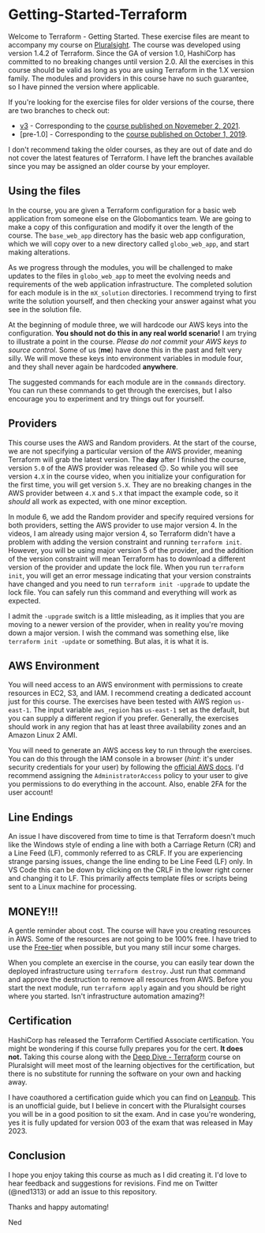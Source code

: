 # Getting-Started-Terraform

Welcome to Terraform - Getting Started.  These exercise files are meant to accompany my course on [Pluralsight](http://www.pluralsight.com/courses/terraform-getting-started-2023).  The course was developed using version 1.4.2 of Terraform. Since the GA of version 1.0, HashiCorp has committed to no breaking changes until version 2.0. All the exercises in this course should be valid as long as you are using Terraform in the 1.X version family. The modules and providers in this course have no such guarantee, so I have pinned the version where applicable.

If you're looking for the exercise files for older versions of the course, there are two branches to check out:

* [v3](https://github.com/ned1313/Getting-Started-Terraform/tree/v3) - Corresponding to the [course published on Novemeber 2, 2021](https://app.pluralsight.com/library/courses/terraform-getting-started-2021/table-of-contents).
* [pre-1.0] - Corresponding to the [course published on October 1, 2019](https://app.pluralsight.com/library/courses/getting-started-terraform/table-of-contents).

I don't recommend taking the older courses, as they are out of date and do not cover the latest features of Terraform.  I have left the branches available since you may be assigned an older course by your employer.

## Using the files

In the course, you are given a Terraform configuration for a basic web application from someone else on the Globomantics team. We are going to make a copy of this configuration and modify it over the length of the course. The `base_web_app` directory has the basic web app configuration, which we will copy over to a new directory called `globo_web_app`, and start making alterations.

As we progress through the modules, you will be challenged to make updates to the files in `globo_web_app` to meet the evolving needs and requirements of the web application infrastructure. The completed solution for each module is in the `mX_solution` directories. I recommend trying to first write the solution yourself, and then checking your answer against what you see in the solution file.

At the beginning of module three, we will hardcode our AWS keys into the configuration. **You should not do this in any real world scenario!** I am trying to illustrate a point in the course. *Please do not commit your AWS keys to source control*. Some of us (**me**) have done this in the past and felt very silly. We will move these keys into environment variables in module four, and they shall never again be hardcoded **anywhere**.

The suggested commands for each module are in the `commands` directory. You can run these commands to get through the exercises, but I also encourage you to experiment and try things out for yourself.

## Providers

This course uses the AWS and Random providers. At the start of the course, we are not specifying a particular version of the AWS provider, meaning Terraform will grab the latest version. The **day** after I finished the course, version `5.0` of the AWS provider was released 😔. So while you will see version `4.X` in the course video, when you initialize your configuration for the first time, you will get version `5.X`. They are no breaking changes in the AWS provider between `4.X` and `5.X` that impact the example code, so it *should* all work as expected, with one minor exception.

In module 6, we add the Random provider and specify required versions for both providers, setting the AWS provider to use major version 4. In the videos, I am already using major version 4, so Terraform didn't have a problem with adding the version constraint and running `terraform init`. However, you will be using major version 5 of the provider, and the addition of the version constraint will mean Terraform has to download a different version of the provider and update the lock file. When you run `terraform init`, you will get an error message indicating that your version constraints have changed and you need to run `terraform init -upgrade` to update the lock file. You can safely run this command and everything will work as expected.

I admit the `-upgrade` switch is a little misleading, as it implies that you are moving to a newer version of the provider, when in reality you're moving down a major version. I wish the command was something else, like `terraform init -update` or something. But alas, it is what it is.

## AWS Environment

You will need access to an AWS environment with permissions to create resources in EC2, S3, and IAM. I recommend creating a dedicated account just for this course. The exercises have been tested with AWS region `us-east-1`. The input variable `aws_region` has `us-east-1` set as the default, but you can supply a different region if you prefer. Generally, the exercises should work in any region that has at least three availability zones and an Amazon Linux 2 AMI.

You will need to generate an AWS access key to run through the exercises. You can do this through the IAM console in a browser (*hint*: it's under security credentials for your user) by following the [official AWS docs](https://aws.amazon.com/premiumsupport/knowledge-center/create-access-key/). I'd recommend assigning the `AdministratorAccess` policy to your user to give you permissions to do everything in the account. Also, enable 2FA for the user account!

## Line Endings

An issue I have discovered from time to time is that Terraform doesn't much like the Windows style of ending a line with both a Carriage Return (CR) and a Line Feed (LF), commonly referred to as CRLF.  If you are experiencing strange parsing issues, change the line ending to be Line Feed (LF) only.  In VS Code this can be down by clicking on the CRLF in the lower right corner and changing it to LF. This primarily affects template files or scripts being sent to a Linux machine for processing.

## MONEY!!!

A gentle reminder about cost.  The course will have you creating resources in AWS.  Some of the resources are not going to be 100% free.  I have tried to use the [Free-tier](https://aws.amazon.com/free/) when possible, but you many still incur some charges.

When you complete an exercise in the course, you can easily tear down the deployed infrastructure using `terraform destroy`. Just run that command and approve the destruction to remove all resources from AWS. Before you start the next module, run `terraform apply` again and you should be right where you started. Isn't infrastructure automation amazing?!

## Certification

HashiCorp has released the Terraform Certified Associate certification. You might be wondering if this course fully prepares you for the cert.  **It does not.**  Taking this course along with the [Deep Dive - Terraform](https://app.pluralsight.com/library/courses/terraform-deep-dive) course on Pluralsight will meet most of the learning objectives for the certification, but there is no substitute for running the software on your own and hacking away.

I have coauthored a certification guide which you can find on [Leanpub](https://leanpub.com/terraform-certified/). This is an unofficial guide, but I believe in concert with the Pluralsight courses you will be in a good position to sit the exam. And in case you're wondering, yes it is fully updated for version 003 of the exam that was released in May 2023.

## Conclusion

I hope you enjoy taking this course as much as I did creating it.  I'd love to hear feedback and suggestions for revisions. Find me on Twitter (@ned1313) or add an issue to this repository.

Thanks and happy automating!

Ned
